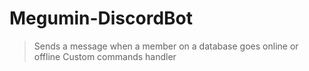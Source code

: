 # Megumin-DiscordBot

> Sends a message when a member on a database goes online or offline
> Custom commands handler

